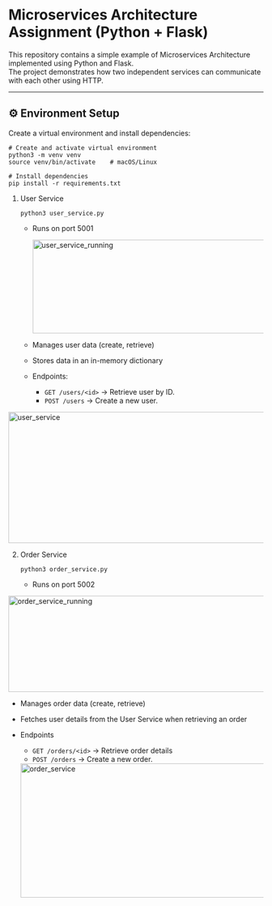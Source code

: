 # Microservices Architecture Assignment (Python + Flask)

This repository contains a simple example of Microservices Architecture implemented using Python and Flask.  
The project demonstrates how two independent services can communicate with each other using HTTP.



---

## ⚙️ Environment Setup

Create a virtual environment and install dependencies:

```
# Create and activate virtual environment
python3 -m venv venv
source venv/bin/activate    # macOS/Linux

# Install dependencies
pip install -r requirements.txt
```

1. User Service
   ```
   python3 user_service.py
   ```
   
   - Runs on port 5001
     
     <img width="989" height="185" alt="user_service_running" src="https://github.com/user-attachments/assets/f10666ad-7664-4eb8-bba7-7490dfd47687" />

   - Manages user data (create, retrieve)  
   - Stores data in an in-memory dictionary
   - Endpoints:    
      - ```GET /users/<id>``` → Retrieve user by ID.
      - ```POST /users``` → Create a new user.


<img width="994" height="259" alt="user_service" src="https://github.com/user-attachments/assets/7947bc53-ea85-4a6b-a05d-00a35e624392" />

2. Order Service
   ```
   python3 order_service.py
   ```
   
   - Runs on port 5002
     
  <img width="993" height="190" alt="order_service_running" src="https://github.com/user-attachments/assets/8f0355cf-663a-4841-9083-7db49e6a3041" />
  
   - Manages order data (create, retrieve)  
   - Fetches user details from the User Service when retrieving an order
   - Endpoints
      - ```GET /orders/<id>``` → Retrieve order details
      - ```POST /orders``` → Create a new order.
    
      
     <img width="989" height="265" alt="order_service" src="https://github.com/user-attachments/assets/c26fb25d-e016-416c-8df9-96a174ddd55d" />










